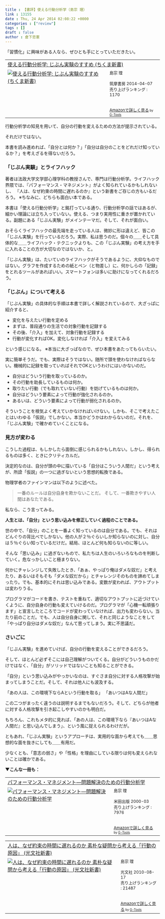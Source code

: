```yaml
---
title : 【書評】使える行動分析学（島宗 理）
link : 13155
date : Thu, 24 Apr 2014 02:08:22 +0000
categories : ["review"]
tags : []
draft : false
author : 倉下忠憲
---
```


「習慣化」に興味がある人なら、ぜひとも手にとっていただきたい。

<table  border="0" cellpadding="5"><tr><td colspan="2"><a href="http://www.amazon.co.jp/%E4%BD%BF%E3%81%88%E3%82%8B%E8%A1%8C%E5%8B%95%E5%88%86%E6%9E%90%E5%AD%A6-%E3%81%98%E3%81%B6%E3%82%93%E5%AE%9F%E9%A8%93%E3%81%AE%E3%81%99%E3%81%99%E3%82%81-%E3%81%A1%E3%81%8F%E3%81%BE%E6%96%B0%E6%9B%B8-%E5%B3%B6%E5%AE%97-%E7%90%86/dp/4480067728%3FSubscriptionId%3D15SMZCTB9V8NGR2TW082%26tag%3Drashita1000-22%26linkCode%3Dxm2%26camp%3D2025%26creative%3D165953%26creativeASIN%3D4480067728" target="_blank">使える行動分析学: じぶん実験のすすめ (ちくま新書)</a><img src="http://www.assoc-amazon.jp/e/ir?t=rashita1000-22&l=ur2&o=9" width="1" height="1" style="border: none;" alt="" /></td></tr><tr><td valign="top"><a href="http://www.amazon.co.jp/%E4%BD%BF%E3%81%88%E3%82%8B%E8%A1%8C%E5%8B%95%E5%88%86%E6%9E%90%E5%AD%A6-%E3%81%98%E3%81%B6%E3%82%93%E5%AE%9F%E9%A8%93%E3%81%AE%E3%81%99%E3%81%99%E3%82%81-%E3%81%A1%E3%81%8F%E3%81%BE%E6%96%B0%E6%9B%B8-%E5%B3%B6%E5%AE%97-%E7%90%86/dp/4480067728%3FSubscriptionId%3D15SMZCTB9V8NGR2TW082%26tag%3Drashita1000-22%26linkCode%3Dxm2%26camp%3D2025%26creative%3D165953%26creativeASIN%3D4480067728" target="_blank"><img src="http://ecx.images-amazon.com/images/I/41c6L2ywFKL._SL160_.jpg" border="0" alt="使える行動分析学: じぶん実験のすすめ (ちくま新書)" /></a></td><td valign="top"><font size="-1">島宗 理 <br /><br />筑摩書房  2014-04-07<br />売り上げランキング : 1170<br /><br /><br /><a href="http://www.amazon.co.jp/%E4%BD%BF%E3%81%88%E3%82%8B%E8%A1%8C%E5%8B%95%E5%88%86%E6%9E%90%E5%AD%A6-%E3%81%98%E3%81%B6%E3%82%93%E5%AE%9F%E9%A8%93%E3%81%AE%E3%81%99%E3%81%99%E3%82%81-%E3%81%A1%E3%81%8F%E3%81%BE%E6%96%B0%E6%9B%B8-%E5%B3%B6%E5%AE%97-%E7%90%86/dp/4480067728%3FSubscriptionId%3D15SMZCTB9V8NGR2TW082%26tag%3Drashita1000-22%26linkCode%3Dxm2%26camp%3D2025%26creative%3D165953%26creativeASIN%3D4480067728" target="_blank">Amazonで詳しく見る</a></font><font size="-2"> by <a href="http://www.goodpic.com/mt/aws/index.html" >G-Tools</a></font></td></tr></table>


行動分析学の知見を用いて、自分の行動を変えるための方法が提示されている。

それだけではない。

本書を読み進めれば、「自分とは何か？」「自分は自分のことをどれだけ知っているか？」を考えざるを得ないだろう。

<H3>「じぶん実験」とライフハック</H3>

著者は法政大学文学部心理学科の教授さんで、専門は行動分析学。ライフハック界隈では、『パフォーマンス・マネジメント』がよく知られているかもしれないし、 『人は、なぜ約束の時間に遅れるのか』という新書をご存じの方もいるだろう。
※ちなみに、どちらも面白い本である。

本書は「使える行動分析学」と銘打っている通り、行動分析学の話ではあるが、細かい理論には立ち入っていない。使える、つまり実用性に重きが置かれている。副題にある「じぶん実験」がメインテーマだ。そして、それが面白い。

おそらくライフハックの最先端を走っている人は、微妙に形は違えど、皆この「じぶん実験」を行っているだろう。実際、私は思うのだ。個々の＿＿そして具体的な＿＿ライフハック・テクニックよりも、この「じぶん実験」の考え方を手に入れることの方が大切なのではないか、と。

「じぶん実験」は、たいていのライフハックがそうであるように、大仰なものではない。グラフを作成するための紙とペン（と物差し）に、何かしらの「記録」をとれるツールがあればいい。スマートフォンは多いに助けになってくれるだろう。

<H3>「じぶん」について考える</H3>

「じぶん実験」の具体的な手順は本書で詳しく解説されているので、大ざっぱに紹介すると、

<ul>
	<li>変化を与えたい行動を定める</li>
	<li>まずは、普段通りの生活での対象行動を記録する</li>
	<li>その後、「介入」を加えて、対象行動を記録する</li>
	<li>行動が変化すればOK。変化しなければ「介入」を変えてみる</li>
</ul>

という感じになる。
※本当に大ざっぱなので、ぜひ本書をあたってもらいたい。

実に簡単そうだ。でも、実際はそうではない。随所で頭を使わなければならない。機械的に記録を取っていればそれでOKというわけにはいかないのだ。

<ul>
	<li>自分はどういう行動を取っているのか。</li>
	<li>その行動を助長しているものは何か。</li>
	<li>取りたい行動（でも取れていない行動）を妨げているものは何か。</li>
	<li>自分はどういう要素によって行動が強化されるのか。</li>
	<li>あるいは、どういう要素によって行動が弱化されるのか。</li>
</ul>

そういうことを根気よく考えていかなければいけない。しかも、そこで考えたことはいわゆる「仮説」でしかない。本当かどうかはわからないのだ。それを、「じぶん実験」で確かめていくことになる。

<H3>見方が変わる</H3>

こうした過程は、もしかしたら面倒に感じられるかもしれない。しかし、得られるものは多く、ときにクリティカルだ。

決定的なのは、自分が頭の中に描いている「自分はこういう人間だ」という考えが、所詮「仮説」の一つに過ぎないという思想的転換である。

物理学者のファインマンは以下のように述べた。

<blockquote>
一番のルールは自分自身を欺かないことだ。
そして、一番欺きやすい人間はあなたである。
</blockquote>

私なら、こう言ってみる。

<strong>人生とは、「自分」という思い込みを修正していく過程のことである。</strong>

世の中で、「自分」のことを一番よく知っているのは自分である。でも、それはどんぐりの背比べでしかない。他の人が２％ぐらいしか知らないのに対し、自分は５％ぐらい知っているだけだ。結局、ほとんど何も知らないのに等しい。

そんな「思い込み」に過ぎないもので、私たちは人生のいろいろなものを判断していく。危なっかしいこと極まりない。

何かにチャレンジして失敗したとき、「あぁ、やっぱり俺はダメな奴だ」と考えたり、あるいはそもそも「ダメな奴だから」とチャレンジそのものを諦めてしまったり。でも、基本的にそれは思い込みである。変数が変われば、アウトプットは変わりうる。

プログラマがコードを書き、テストを重ねて、適切なアウトプットに近づけていくように、自分自身の行動も変えていけるのだ。プログラマが「心機一転頑張ります」と宣言したところでコードが変わっていなければ、出力も変わらない。当たり前のことだ。でも、人は自分自身に関して、それと同じようなことをして「やっぱり自分はダメな奴だ」なんて思ってしまう。実に不思議だ。

<H3>さいごに</H3>

「じぶん実験」を進めていけば、自分の行動を変えることができるだろう。

そして、ほとんど必ずそこには自己理解がついてくる。自分がどういうものかだけではなく、「自分」がソリッドではないことも知ることができる。

「自分」という思い込みがやっかいなのは、すぐさま自分に対する人格攻撃が始まってしまうことだ。そして、それは他人にも波及する。

「あの人は、この環境下ならAという行動を取る」
「あいつはAな人間だ」

この二つがまったく違うのは説明するまでもないだろう。そして、どちらが他者に対する人格攻撃を引き起こしやすいのかも明白だ。

もちろん、これもメタ的に見れば、「あの人は、この環境下なら『あいつはAな人間だ』と思い込んでしまう」、という風に捉えられるわけだが。

ともあれ、「じぶん実験」というアプローチは、実用的な面から考えても＿＿思想的な面を抜きにしても＿＿有用だ。

少なくとも、「意志の弱さ」や「性格」を理由にしている限りは何も変えられないことは確かである。

<strong>▼こんな一冊も：</strong>
<table  border="0" cellpadding="5"><tr><td colspan="2"><a href="http://www.amazon.co.jp/%E3%83%91%E3%83%95%E3%82%A9%E3%83%BC%E3%83%9E%E3%83%B3%E3%82%B9%E3%83%BB%E3%83%9E%E3%83%8D%E3%82%B8%E3%83%A1%E3%83%B3%E3%83%88%E2%80%95%E5%95%8F%E9%A1%8C%E8%A7%A3%E6%B1%BA%E3%81%AE%E3%81%9F%E3%82%81%E3%81%AE%E8%A1%8C%E5%8B%95%E5%88%86%E6%9E%90%E5%AD%A6-%E5%B3%B6%E5%AE%97-%E7%90%86/dp/494655307X%3FSubscriptionId%3D15SMZCTB9V8NGR2TW082%26tag%3Drashita1000-22%26linkCode%3Dxm2%26camp%3D2025%26creative%3D165953%26creativeASIN%3D494655307X" target="_blank">パフォーマンス・マネジメント―問題解決のための行動分析学</a><img src="http://www.assoc-amazon.jp/e/ir?t=rashita1000-22&l=ur2&o=9" width="1" height="1" style="border: none;" alt="" /></td></tr><tr><td valign="top"><a href="http://www.amazon.co.jp/%E3%83%91%E3%83%95%E3%82%A9%E3%83%BC%E3%83%9E%E3%83%B3%E3%82%B9%E3%83%BB%E3%83%9E%E3%83%8D%E3%82%B8%E3%83%A1%E3%83%B3%E3%83%88%E2%80%95%E5%95%8F%E9%A1%8C%E8%A7%A3%E6%B1%BA%E3%81%AE%E3%81%9F%E3%82%81%E3%81%AE%E8%A1%8C%E5%8B%95%E5%88%86%E6%9E%90%E5%AD%A6-%E5%B3%B6%E5%AE%97-%E7%90%86/dp/494655307X%3FSubscriptionId%3D15SMZCTB9V8NGR2TW082%26tag%3Drashita1000-22%26linkCode%3Dxm2%26camp%3D2025%26creative%3D165953%26creativeASIN%3D494655307X" target="_blank"><img src="http://ecx.images-amazon.com/images/I/417AYDFKT3L._SL160_.jpg" border="0" alt="パフォーマンス・マネジメント―問題解決のための行動分析学" /></a></td><td valign="top"><font size="-1">島宗 理 <br /><br />米田出版  2000-03<br />売り上げランキング : 7976<br /><br /><br /><a href="http://www.amazon.co.jp/%E3%83%91%E3%83%95%E3%82%A9%E3%83%BC%E3%83%9E%E3%83%B3%E3%82%B9%E3%83%BB%E3%83%9E%E3%83%8D%E3%82%B8%E3%83%A1%E3%83%B3%E3%83%88%E2%80%95%E5%95%8F%E9%A1%8C%E8%A7%A3%E6%B1%BA%E3%81%AE%E3%81%9F%E3%82%81%E3%81%AE%E8%A1%8C%E5%8B%95%E5%88%86%E6%9E%90%E5%AD%A6-%E5%B3%B6%E5%AE%97-%E7%90%86/dp/494655307X%3FSubscriptionId%3D15SMZCTB9V8NGR2TW082%26tag%3Drashita1000-22%26linkCode%3Dxm2%26camp%3D2025%26creative%3D165953%26creativeASIN%3D494655307X" target="_blank">Amazonで詳しく見る</a></font><font size="-2"> by <a href="http://www.goodpic.com/mt/aws/index.html" >G-Tools</a></font></td></tr></table>

<table  border="0" cellpadding="5"><tr><td colspan="2"><a href="http://www.amazon.co.jp/%E4%BA%BA%E3%81%AF%E3%80%81%E3%81%AA%E3%81%9C%E7%B4%84%E6%9D%9F%E3%81%AE%E6%99%82%E9%96%93%E3%81%AB%E9%81%85%E3%82%8C%E3%82%8B%E3%81%AE%E3%81%8B-%E7%B4%A0%E6%9C%B4%E3%81%AA%E7%96%91%E5%95%8F%E3%81%8B%E3%82%89%E8%80%83%E3%81%88%E3%82%8B%E3%80%8C%E8%A1%8C%E5%8B%95%E3%81%AE%E5%8E%9F%E5%9B%A0%E3%80%8D-%E5%85%89%E6%96%87%E7%A4%BE%E6%96%B0%E6%9B%B8-%E5%B3%B6%E5%AE%97-%E7%90%86/dp/4334035795%3FSubscriptionId%3D15SMZCTB9V8NGR2TW082%26tag%3Drashita1000-22%26linkCode%3Dxm2%26camp%3D2025%26creative%3D165953%26creativeASIN%3D4334035795" target="_blank">人は、なぜ約束の時間に遅れるのか 素朴な疑問から考える「行動の原因」 (光文社新書)</a><img src="http://www.assoc-amazon.jp/e/ir?t=rashita1000-22&l=ur2&o=9" width="1" height="1" style="border: none;" alt="" /></td></tr><tr><td valign="top"><a href="http://www.amazon.co.jp/%E4%BA%BA%E3%81%AF%E3%80%81%E3%81%AA%E3%81%9C%E7%B4%84%E6%9D%9F%E3%81%AE%E6%99%82%E9%96%93%E3%81%AB%E9%81%85%E3%82%8C%E3%82%8B%E3%81%AE%E3%81%8B-%E7%B4%A0%E6%9C%B4%E3%81%AA%E7%96%91%E5%95%8F%E3%81%8B%E3%82%89%E8%80%83%E3%81%88%E3%82%8B%E3%80%8C%E8%A1%8C%E5%8B%95%E3%81%AE%E5%8E%9F%E5%9B%A0%E3%80%8D-%E5%85%89%E6%96%87%E7%A4%BE%E6%96%B0%E6%9B%B8-%E5%B3%B6%E5%AE%97-%E7%90%86/dp/4334035795%3FSubscriptionId%3D15SMZCTB9V8NGR2TW082%26tag%3Drashita1000-22%26linkCode%3Dxm2%26camp%3D2025%26creative%3D165953%26creativeASIN%3D4334035795" target="_blank"><img src="http://ecx.images-amazon.com/images/I/31XLXjSvPDL._SL160_.jpg" border="0" alt="人は、なぜ約束の時間に遅れるのか 素朴な疑問から考える「行動の原因」 (光文社新書)" /></a></td><td valign="top"><font size="-1">島宗 理 <br /><br />光文社  2010-08-17<br />売り上げランキング : 21487<br /><br /><br /><a href="http://www.amazon.co.jp/%E4%BA%BA%E3%81%AF%E3%80%81%E3%81%AA%E3%81%9C%E7%B4%84%E6%9D%9F%E3%81%AE%E6%99%82%E9%96%93%E3%81%AB%E9%81%85%E3%82%8C%E3%82%8B%E3%81%AE%E3%81%8B-%E7%B4%A0%E6%9C%B4%E3%81%AA%E7%96%91%E5%95%8F%E3%81%8B%E3%82%89%E8%80%83%E3%81%88%E3%82%8B%E3%80%8C%E8%A1%8C%E5%8B%95%E3%81%AE%E5%8E%9F%E5%9B%A0%E3%80%8D-%E5%85%89%E6%96%87%E7%A4%BE%E6%96%B0%E6%9B%B8-%E5%B3%B6%E5%AE%97-%E7%90%86/dp/4334035795%3FSubscriptionId%3D15SMZCTB9V8NGR2TW082%26tag%3Drashita1000-22%26linkCode%3Dxm2%26camp%3D2025%26creative%3D165953%26creativeASIN%3D4334035795" target="_blank">Amazonで詳しく見る</a></font><font size="-2"> by <a href="http://www.goodpic.com/mt/aws/index.html" >G-Tools</a></font></td></tr></table>

